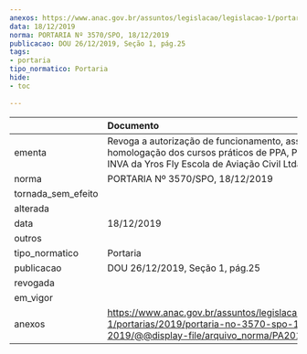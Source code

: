 ```yaml
---
anexos: https://www.anac.gov.br/assuntos/legislacao/legislacao-1/portarias/2019/portaria-no-3570-spo-18-12-2019/@@display-file/arquivo_norma/PA2019-3570.pdf
data: 18/12/2019
norma: PORTARIA Nº 3570/SPO, 18/12/2019
publicacao: DOU 26/12/2019, Seção 1, pág.25
tags:
- portaria
tipo_normatico: Portaria
hide: 
- toc 
 
---
```


|                    | Documento                                                                                                                                              |
|:-------------------|:-------------------------------------------------------------------------------------------------------------------------------------------------------|
| ementa             | Revoga a autorização de funcionamento, assim como a homologação dos cursos práticos de PPA, PCA, IFRA e INVA da Yros Fly Escola de Aviação Civil Ltda. |
| norma              | PORTARIA Nº 3570/SPO, 18/12/2019                                                                                                                       |
| tornada_sem_efeito |                                                                                                                                                        |
| alterada           |                                                                                                                                                        |
| data               | 18/12/2019                                                                                                                                             |
| outros             |                                                                                                                                                        |
| tipo_normatico     | Portaria                                                                                                                                               |
| publicacao         | DOU 26/12/2019, Seção 1, pág.25                                                                                                                        |
| revogada           |                                                                                                                                                        |
| em_vigor           |                                                                                                                                                        |
| anexos             | https://www.anac.gov.br/assuntos/legislacao/legislacao-1/portarias/2019/portaria-no-3570-spo-18-12-2019/@@display-file/arquivo_norma/PA2019-3570.pdf   |